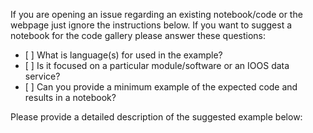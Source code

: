 If you are opening an issue regarding an existing notebook/code or the webpage just ignore the instructions below.
If you want to suggest a notebook for the code gallery please answer these questions:

- \[ \] What is language(s) for used in the example?
- \[ \] Is it focused on a particular module/software or an IOOS data service?
- \[ \] Can you provide a minimum example of the expected code and results in a notebook?

Please provide a detailed description of the suggested example below:
